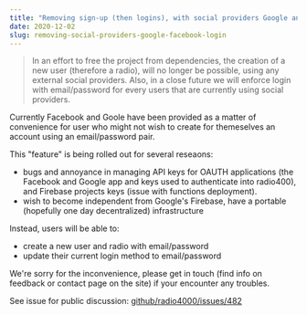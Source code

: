 ```yaml
---
title: "Removing sign-up (then logins), with social providers Google and Facebook"
date: 2020-12-02
slug: removing-social-providers-google-facebook-login
---
```


> In an effort to free the project from dependencies, the creation of
> a new user (therefore a radio), will no longer be possible, using
> any external social providers. Also, in a close future we will
> enforce login with email/password for every users that are currently
> using social providers.


Currently Facebook and Goole have been provided as a matter of
convenience for user who might not wish to create for themeselves an
account using an email/password pair.

This "feature" is being rolled out for several reseaons:
- bugs and annoyance in managing API keys for OAUTH applications (the
  Facebook and Google app and keys used to authenticate into
  radio400), and Firebase projects keys (issue with functions deployment).
- wish to become independent from Google's Firebase, have a portable
  (hopefully one day decentralized) infrastructure
  
Instead, users will be able to:
- create a new user and radio with email/password
- update their current login method to email/password

We're sorry for the inconvenience, please get in touch (find info on
feedback or contact page on the site) if your encounter any troubles.


See issue for public discussion: [github/radio4000/issues/482](https://github.com/internet4000/radio4000/issues/482)
